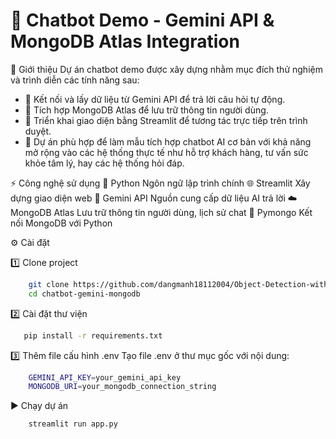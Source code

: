 # 🤖 Chatbot Demo - Gemini API & MongoDB Atlas Integration
📝 Giới thiệu
Dự án chatbot demo được xây dựng nhằm mục đích thử nghiệm và trình diễn các tính năng sau:

* 🚀 Kết nối và lấy dữ liệu từ Gemini API để trả lời câu hỏi tự động.
* 💾 Tích hợp MongoDB Atlas để lưu trữ thông tin người dùng.
* 🎨 Triển khai giao diện bằng Streamlit để tương tác trực tiếp trên trình duyệt.
* 🎯 Dự án phù hợp để làm mẫu tích hợp chatbot AI cơ bản với khả năng mở rộng vào các hệ thống thực tế như hỗ trợ khách hàng, tư vấn sức khỏe tâm lý, hay các hệ thống hỏi đáp.

⚡ Công nghệ sử dụng
🐍 Python	Ngôn ngữ lập trình chính
🌐 Streamlit	Xây dựng giao diện web
🤖 Gemini API	Nguồn cung cấp dữ liệu AI trả lời
☁️ MongoDB Atlas	Lưu trữ thông tin người dùng, lịch sử chat
🔗 Pymongo	Kết nối MongoDB với Python

⚙️ Cài đặt

1️⃣ Clone project
```bash
    git clone https://github.com/dangmanh18112004/Object-Detection-with-YOLO.git
    cd chatbot-gemini-mongodb
```

2️⃣ Cài đặt thư viện
 ```bash
    pip install -r requirements.txt
 ```


3️⃣ Thêm file cấu hình .env
Tạo file .env ở thư mục gốc với nội dung:
```bash
    GEMINI_API_KEY=your_gemini_api_key
    MONGODB_URI=your_mongodb_connection_string
```


▶️ Chạy dự án
```bash
    streamlit run app.py
```
